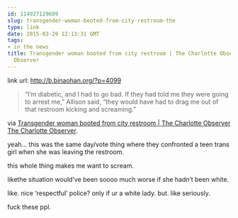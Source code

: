 ```yaml
---
id: 114927129689
slug: transgender-woman-booted-from-city-restroom-the
type: link
date: 2015-03-29 12:13:31 GMT
tags:
- in the news
title: Transgender woman booted from city restroom | The Charlotte Observer The Charlotte
  Observer
---
```

link url: http://b.binaohan.org/?p=4099

<blockquote>
<p>“I’m diabetic, and I had to go bad. If they had told me they were going to arrest me,” Allison said, “they would have had to drag me out of that restroom kicking and screaming.”</p>
</blockquote>
<p>via <a href="http://www.charlotteobserver.com/news/politics-government/article12313151.html">Transgender woman booted from city restroom | The Charlotte Observer The Charlotte Observer</a>.</p>
<p>yeah… this was the same day/vote thing where they confronted a teen trans girl when she was leaving the restroom.</p>
<p>this whole thing makes me want to scream.</p>
<p>likethe situation would’ve been soooo much worse if she hadn’t been white.</p>
<p>like. nice ‘respectful’ police? only if ur a white lady. but. like seriously.</p>
<p>fuck these ppl.</p>